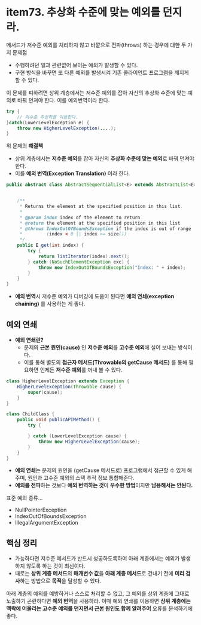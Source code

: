# item73. 추상화 수준에 맞는 예외를 던지라.

메서드가 저수준 예외를 처리하지 않고 바깥으로 전파(throws) 하는 경우에 대한 두 가지 문제점

* 수행하려던 일과 관련없어 보이는 예외가 발생할 수 있다.
* 구현 방식을 바꾸면 또 다른 예외를 발생시켜 기존 클라이언트 프로그램을 깨지게 할 수 있다.

이 문제를 피하려면 상위 계층에서는 저수준 예외를 잡아 자신의 추상화 수준에 맞는 예외로 바꿔 던져야 한다. 이를 예외번역이라 한다.



```java
try {
    // 저수준 추상화를 이용한다.
}catch(LowerLevelException e) {
    throw new HigherLevelException(....);
}
```

위 문제의 **해결책**

* 상위 계층에서는 **저수준 예외**를 잡아 자신의 **추상화 수준에 맞는 예외**로 바꿔 던져야 한다.
* 이를 **예외 번역(Exception Translation)** 이라 한다.



```java
public abstract class AbstractSequentialList<E> extends AbstractList<E> {


    /**
     * Returns the element at the specified position in this list.
     *
     * @param index index of the element to return
     * @return the element at the specified position in this list
     * @throws IndexOutOfBoundsException if the index is out of range
     *         (index < 0 || index >= size())
     */
    public E get(int index) {
        try {
            return listIterator(index).next();
        } catch (NoSuchElementException exc) {
            throw new IndexOutOfBoundsException("Index: " + index);
        }
    }
}
```

* **예외 번역**시 저수준 예외가 디버깅에 도움이 된다면 **예외 연쇄(exception chaining)** 를 사용하는 게 좋다.

## 예외 연쇄

* **예외 연쇄란?**
  * 문제의 **근본 원인(cause)** 인 **저수준 예외**를 **고수준 예외**에 실어 보내는 방식이다.
  * 이를 통해 별도의 **접근자 메서드(Throwable의 getCause 메서드)** 를 통해 필요하면 언제든 **저수준 예외**를 꺼내 볼 수 있다.

```java
class HigherLevelException extends Exception {
    HigherLevelException(Throwable cause) {
        super(cause);
    }
}

class ChildClass {
    public void publicAPIMethod() {
        try {

        } catch (LowerLevelException cause) {
            throw new HigherLevelException(cause);
        }
    }
}
```

* **예외 연쇄**는 문제의 원인을 (getCause 메서드로) 프로그램에서 접근할 수 있게 해주며, 원인과 고수준 예외의 스택 추적 정보 통합해준다.
* **예외를 전파**하는 것보다 **예외 번역하는 것**이 **우수한 방법**이지만 **남용해서는 안된다.**



표준 예외 종류...

* NullPointerException
* IndexOutOfBoundsException
* IllegalArgumentException

## 핵심 정리

* 가능하다면 저수준 메서드가 반드시 성공하도록하여 아래 계층에서는 예외가 발생하지 않도록 하는 것이 최선이다.
* 때로는 **상위 계층 메서드**의 **매개변수 값**을 **아래 계층 메서드**로 건내기 전에 **미리 검사**하는 방법으로 **목적**을 달성할 수 있다.

아래 계층의 예외를 예방하거나 스스로 처리할 수 없고, 그 예외를 상위 계층에 그대로 노출하기 곤란하다면 **예외 번역**을 사용하라. 이때 예외 연쇄를 이용하면 **상위 계층에는 맥락에 어울리는 고수준 예외를 던지면서 근본 원인도 함께 알려주어** 오류를 분석하기에 좋다.
